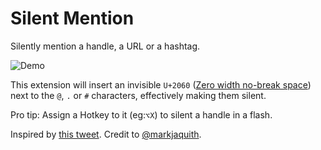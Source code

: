 # Silent Mention

Silently mention a handle, a URL or a hashtag.

![Demo](/assets/hero.png)

This extension will insert an invisible `U+2060` ([Zero width no-break space](https://en.wikipedia.org/wiki/Word_joiner)) next to the `@`, `.` or `#` characters, effectively making them silent.

Pro tip: Assign a Hotkey to it (eg:`⌥X`) to silent a handle in a flash.

Inspired by [this tweet](https://twitter.com/rauchg/status/1620928979317440512). Credit to [@markjaquith](https://twitter.com/markjaquith).
